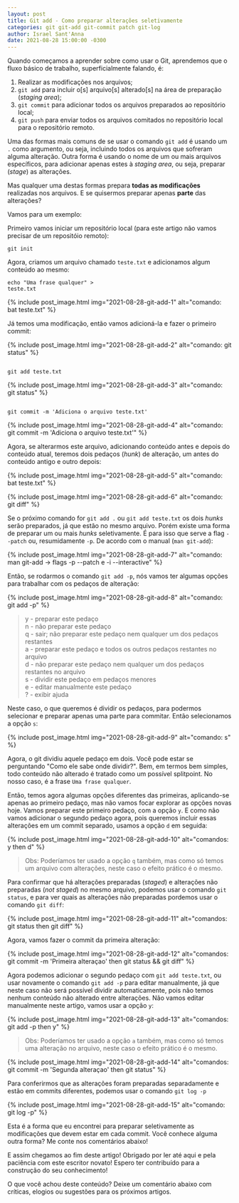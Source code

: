 ```yaml
---
layout: post
title: Git add - Como preparar alterações seletivamente
categories: git git-add git-commit patch git-log
author: Israel Sant'Anna
date: 2021-08-28 15:00:00 -0300
---
```


Quando começamos a aprender sobre como usar o Git, aprendemos que o fluxo básico de trabalho, superficialmente falando, é:

1. Realizar as modificações nos arquivos;
2. `git add` para incluir o[s] arquivo[s] alterado[s] na área de preparação (_staging area_);
3. `git commit` para adicionar todos os arquivos preparados ao repositório local;
4. `git push` para enviar todos os arquivos comitados no repositório local para o repositório remoto.

Uma das formas mais comuns de se usar o comando `git add` é usando um `.` como argumento, ou seja, incluindo todos os arquivos que sofreram alguma alteração.
Outra forma é usando o nome de um ou mais arquivos específicos, para adicionar apenas estes à _staging area_, ou seja, preparar (_stage_) as alterações.

Mas qualquer uma destas formas prepara **todas as modificações** realizadas nos arquivos. E se quisermos preparar apenas **parte** das alterações?

Vamos para um exemplo:

Primeiro vamos iniciar um repositório local (para este artigo não vamos precisar de um repositóio remoto):

<code class="prompt">git init</code>

Agora, criamos um arquivo chamado `teste.txt` e adicionamos algum conteúdo ao mesmo:

<code class="prompt">echo "Uma frase qualquer" > teste.txt</code>

{% include post_image.html
  img="2021-08-28-git-add-1"
  alt="comando: bat teste.txt"
%}

Já temos uma modificação, então vamos adicioná-la e fazer o primeiro commit:

{% include post_image.html
  img="2021-08-28-git-add-2"
  alt="comando: git status"
%}

<code class="prompt">
git add teste.txt
</code>

{% include post_image.html
  img="2021-08-28-git-add-3"
  alt="comando: git status"
%}

<code class="prompt">
git commit -m 'Adiciona o arquivo teste.txt'
</code>

{% include post_image.html
  img="2021-08-28-git-add-4"
  alt="comando: git commit -m 'Adiciona o arquivo teste.txt'"
%}

Agora, se alterarmos este arquivo, adicionando conteúdo antes e depois do conteúdo atual, teremos dois pedaços (_hunk_) de alteração, um antes do conteúdo antigo e outro depois:

{% include post_image.html
  img="2021-08-28-git-add-5"
  alt="comando: bat teste.txt"
%}

{% include post_image.html
  img="2021-08-28-git-add-6"
  alt="comando: git diff"
%}

Se o próximo comando for `git add .` ou `git add teste.txt` os dois _hunks_ serão preparados, já que estão no mesmo arquivo.
Porém existe uma forma de preparar um ou mais _hunks_ seletivamente. É para isso que serve a flag `--patch` ou, resumidamente `-p`. De acordo com o manual (`man git-add`):

{% include post_image.html
  img="2021-08-28-git-add-7"
  alt="comando: man git-add -> flags -p --patch e -i --interactive"
%}

Então, se rodarmos o comando `git add -p`, nós vamos ter algumas opções para trabalhar com os pedaços de alteração:

{% include post_image.html
  img="2021-08-28-git-add-8"
  alt="comando: git add -p"
%}

> y - preparar este pedaço\
> n - não preparar este pedaço\
> q - sair; não preparar este pedaço nem qualquer um dos pedaços restantes\
> a - preparar este pedaço e todos os outros pedaços restantes no arquivo\
> d - não preparar este pedaço nem qualquer um dos pedaços restantes no arquivo\
> s - dividir este pedaço em pedaços menores\
> e - editar manualmente este pedaço\
> ? - exibir ajuda

Neste caso, o que queremos é dividir os pedaços, para podermos selecionar e preparar apenas uma parte para commitar. Então selecionamos a opção `s`:

{% include post_image.html
  img="2021-08-28-git-add-9"
  alt="comando: s"
%}

Agora, o git dividiu aquele pedaço em dois. Você pode estar se perguntando "Como ele sabe onde dividir?". Bem, em termos bem simples, todo conteúdo não alterado é tratado como um possível splitpoint. No nosso caso, é a frase `Uma frase qualquer`.

Então, temos agora algumas opções diferentes das primeiras, aplicando-se apenas ao primeiro pedaço, mas não vamos focar explorar as opções novas hoje. Vamos preparar este primeiro pedaço, com a opção `y`. E como não vamos adicionar o segundo pedaço agora, pois queremos incluir essas alterações em um commit separado, usamos a opção `d` em seguida:

{% include post_image.html
  img="2021-08-28-git-add-10"
  alt="comandos: y then d"
%}

> Obs: Poderíamos ter usado a opção `q` também, mas como só temos um arquivo com alterações, neste caso o efeito prático é o mesmo.

Para confirmar que há alterações preparadas (_staged_) e alterações não preparadas (_not staged_) no mesmo arquivo, podemos usar o comando `git status`, e para ver quais as alterações não preparadas pordemos usar o comando `git diff`:

{% include post_image.html
  img="2021-08-28-git-add-11"
  alt="comandos: git status then git diff"
%}

Agora, vamos fazer o commit da primeira alteração:

{% include post_image.html
  img="2021-08-28-git-add-12"
  alt="comandos: git commit -m 'Primeira alteraçao' then git status && git diff"
%}

Agora podemos adicionar o segundo pedaço com `git add teste.txt`, ou usar novamente o comando `git add -p` para editar manualmente, já que neste caso não será possível dividir automaticamente, pois não temos nenhum conteúdo não alterado entre alterações.
Não vamos editar manualmente neste artigo, vamos usar a opção `y`:

{% include post_image.html
  img="2021-08-28-git-add-13"
  alt="comandos: git add -p then y"
%}

> Obs: Poderíamos ter usado a opção `a` também, mas como só temos uma alteração no arquivo, neste caso o efeito prático é o mesmo.

{% include post_image.html
  img="2021-08-28-git-add-14"
  alt="comandos: git commit -m 'Segunda alteraçao' then git status"
%}

Para conferirmos que as alterações foram preparadas separadamente e estão em commits diferentes, podemos usar o comando `git log -p`

{% include post_image.html
  img="2021-08-28-git-add-15"
  alt="comando: git log -p"
%}

Esta é a forma que eu encontrei para preparar seletivamente as modificações que devem estar em cada commit. Você conhece alguma outra forma? Me conte nos comentários abaixo!

E assim chegamos ao fim deste artigo! Obrigado por ler até aqui e pela paciência com este escritor novato! Espero ter contribuído para a construção do seu conhecimento!

O que você achou deste conteúdo? Deixe um comentário abaixo com críticas, elogios ou sugestões para os próximos artigos.